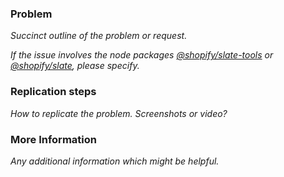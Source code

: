 ### Problem

*Succinct outline of the problem or request.*

*If the issue involves the node packages [@shopify/slate-tools](https://github.com/Shopify/slate-tools) or
[@shopify/slate](https://github.com/Shopify/slate-cli), please specify.*

### Replication steps

*How to replicate the problem. Screenshots or video?*

### More Information

*Any additional information which might be helpful.*
